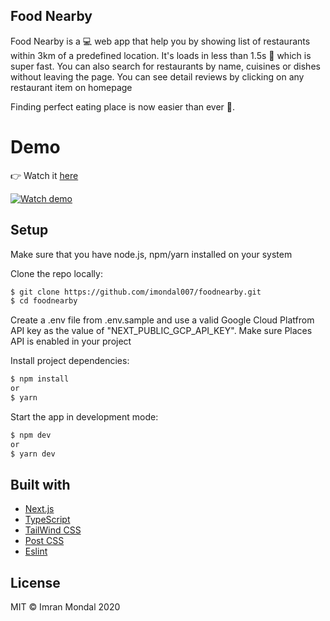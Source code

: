 ## Food Nearby
Food Nearby is a :computer: web app that help you by showing list of restaurants within 3km of a predefined location. It's loads in less than 1.5s :rocket: which is super fast. You can also search for restaurants by name, cuisines or dishes without leaving the page. You can see detail reviews by clicking on any restaurant item on homepage

Finding perfect eating place is now easier than ever :raised_hands:.

# Demo
👉 Watch it <a href="https://foodnearby.vercel.app">here</a>
<br>

[![Watch demo](https://i.imgur.com/drZGOXb.png)](https://foodnearby.vercel.app)

## Setup
Make sure that you have node.js, npm/yarn installed on your system

Clone the repo locally:

```sh
$ git clone https://github.com/imondal007/foodnearby.git
$ cd foodnearby
```
Create a .env file from .env.sample and use a valid Google Cloud Platfrom API key as the value of "NEXT_PUBLIC_GCP_API_KEY". Make sure Places API is enabled in your project

Install project dependencies:

```sh
$ npm install
or
$ yarn
```

Start the app in development mode:

```sh
$ npm dev
or
$ yarn dev
```

## Built with
- [Next.js](https://github.com/vercel/next.js)
- [TypeScript](https://github.com/microsoft/TypeScript)
- [TailWind CSS](https://github.com/tailwindlabs/tailwindcss)
- [Post CSS](https://github.com/postcss/postcss)
- [Eslint](https://github.com/eslint/eslint)

## License

MIT  © Imran Mondal 2020
